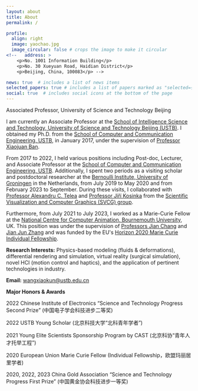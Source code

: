 ```yaml
---
layout: about
title: About
permalink: /

profile:
  align: right
  image: yaochao.jpg
  image_circular: false # crops the image to make it circular
<!--   address: >
    <p>No. 1001 Information Building</p>
    <p>No. 30 Xueyuan Road, Haidian District</p>
    <p>Beijing, China, 100083</p> -->

news: true  # includes a list of news items
selected_papers: true # includes a list of papers marked as "selected={true}"
social: true  # includes social icons at the bottom of the page
---
```

Associated Professor, University of Science and Technology Beijing

I am currently an Associate Professor at the [School of Intelligence Science and Technology, University of Science and Technology Beijing (USTB)](https://ai.ustb.edu.cn/). I obtained my Ph.D. from the [School of Computer and Communication Engineering, USTB](https://scce.ustb.edu.cn/), in January 2017, under the supervision of [Professor Xiaojuan Ban](https://ai.ustb.edu.cn/szdw/xsszmjs/B/3cf3cd35a70a455abf7c4e2cf7b36064.htm).

From 2017 to 2022, I held various positions including Post-doc, Lecturer, and Associate Professor at the [School of Computer and Communication Engineering, USTB](https://scce.ustb.edu.cn/). Additionally, I spent two periods as a visiting scholar and postdoctoral researcher at the [Bernoulli Institute, University of Groningen](https://www.rug.nl/research/bernoulli/?lang=en) in the Netherlands, from July 2019 to May 2020 and from February 2023 to September. During these visits, I collaborated with [Professor Alexandru C. Telea](https://www.cs.rug.nl/svcg/People/AlexandruTelea) and [Professor Jiří Kosinka](https://www.cs.rug.nl/svcg/People/JiriKosinka) from the [Scientific Visualization and Computer Graphics (SVCG) group](https://www.cs.rug.nl/svcg/).

Furthermore, from July 2021 to July 2023, I worked as a Marie-Curie Fellow at the [National Centre for Computer Animation, Bournemouth University](https://www.bournemouth.ac.uk/about/our-faculties/faculty-media-communication/national-centre-computer-animation), UK. This position was under the supervision of [Professors Jian Chang](https://staffprofiles.bournemouth.ac.uk/display/jchang) and [Jian Jun Zhang](https://staffprofiles.bournemouth.ac.uk/display/jjunzhang) and was funded by the EU's [Horizon 2020 Marie Curie Individual Fellowship](https://cordis.europa.eu/project/id/895941).



**Research Interests:** Physics-based modeling (fluids & deformations), differential rendering and simulation, virtual reality (surgical simulation), novel HCI (motion control and haptics), and the application of pertinent technologies in industry.


**Email:** wangxiaokun@ustb.edu.cn


**Major Honors & Awards**

2022 Chinese Institute of Electronics “Science and Technology Progress Second Prize” (中国电子学会科技进步二等奖)

2022 USTB Young Scholar (北京科技大学“北科青年学者”)

2021 Young Elite Scientists Sponsorship Program by CAST (北京科协“青年人才托举工程”)

2020 European Union Marie Curie Fellow (Individual Fellowship，欧盟玛丽居里学者)

2020, 2022, 2023 China Gold Association “Science and Technology Progress First Prize” (中国黄金协会科技进步一等奖)


<!-- **Research interest:** todo -->
